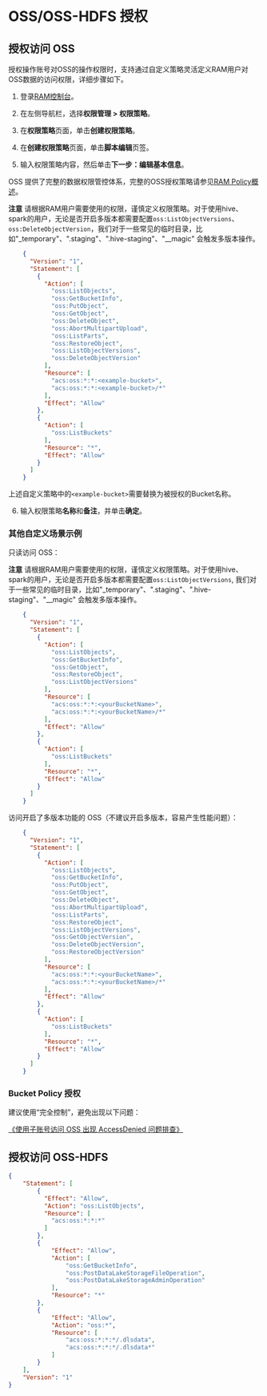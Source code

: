# OSS/OSS-HDFS 授权

## 授权访问 OSS 

授权操作账号对OSS的操作权限时，支持通过自定义策略灵活定义RAM用户对OSS数据的访问权限，详细步骤如下。

1.  登录[RAM控制台](https://ram.console.aliyun.com/)。
    
2.  在左侧导航栏，选择**权限管理 > 权限策略**。
    
3.  在**权限策略**页面，单击**创建权限策略**。
    
4.  在**创建权限策略**页面，单击**脚本编辑**页签。
    
5.  输入权限策略内容，然后单击**下一步：编辑基本信息**。
    

OSS 提供了完整的数据权限管控体系，完整的OSS授权策略请参见[RAM Policy概述](https://help.aliyun.com/document_detail/100680.htm#concept-y5r-5rm-2gb)。

**注意** 请根据RAM用户需要使用的权限，谨慎定义权限策略。对于使用hive、spark的用户，无论是否开启多版本都需要配置`oss:ListObjectVersions`、`oss:DeleteObjectVersion`，我们对于一些常见的临时目录，比如"_temporary"、".staging"、".hive-staging"、"__magic" 会触发多版本操作。
```json
    {
      "Version": "1",
      "Statement": [
        {
          "Action": [
            "oss:ListObjects",
            "oss:GetBucketInfo",
            "oss:PutObject",
            "oss:GetObject",
            "oss:DeleteObject",
            "oss:AbortMultipartUpload",
            "oss:ListParts",
            "oss:RestoreObject",
            "oss:ListObjectVersions",
            "oss:DeleteObjectVersion"
          ],
          "Resource": [
            "acs:oss:*:*:<example-bucket>",
            "acs:oss:*:*:<example-bucket>/*"
          ],
          "Effect": "Allow"
        },
        {
          "Action": [
            "oss:ListBuckets"
          ],
          "Resource": "*",
          "Effect": "Allow"
        }
      ]
    }
```

上述自定义策略中的`<example-bucket>`需要替换为被授权的Bucket名称。

6.  输入权限策略**名称**和**备注**，并单击**确定**。
    

### 其他自定义场景示例

只读访问 OSS：

**注意** 请根据RAM用户需要使用的权限，谨慎定义权限策略。对于使用hive、spark的用户，无论是否开启多版本都需要配置`oss:ListObjectVersions`, 我们对于一些常见的临时目录，比如"_temporary"、".staging"、".hive-staging"、"__magic" 会触发多版本操作。
```json
    {
      "Version": "1",
      "Statement": [
        {
          "Action": [
            "oss:ListObjects",
            "oss:GetBucketInfo",
            "oss:GetObject",
            "oss:RestoreObject",
            "oss:ListObjectVersions"
          ],
          "Resource": [
            "acs:oss:*:*:<yourBucketName>",
            "acs:oss:*:*:<yourBucketName>/*"
          ],
          "Effect": "Allow"
        },
        {
          "Action": [
            "oss:ListBuckets"
          ],
          "Resource": "*",
          "Effect": "Allow"
        }
      ]
    }
```
访问开启了多版本功能的 OSS（不建议开启多版本，容易产生性能问题）：
```json
    {
      "Version": "1",
      "Statement": [
        {
          "Action": [
            "oss:ListObjects",
            "oss:GetBucketInfo",
            "oss:PutObject",
            "oss:GetObject",
            "oss:DeleteObject",
            "oss:AbortMultipartUpload",
            "oss:ListParts",
            "oss:RestoreObject",
            "oss:ListObjectVersions",
            "oss:GetObjectVersion",
            "oss:DeleteObjectVersion",
            "oss:RestoreObjectVersion"
          ],
          "Resource": [
            "acs:oss:*:*:<yourBucketName>",
            "acs:oss:*:*:<yourBucketName>/*"
          ],
          "Effect": "Allow"
        },
        {
          "Action": [
            "oss:ListBuckets"
          ],
          "Resource": "*",
          "Effect": "Allow"
        }
      ]
    }
```
### Bucket Policy 授权

建议使用“完全控制”，避免出现以下问题：

[《使用子账号访问 OSS 出现 AccessDenied 问题排查》](./issues/oss_access_denied.md)

## 授权访问 OSS-HDFS

```json
{
    "Statement": [
        {
          "Effect": "Allow",
          "Action": "oss:ListObjects",
          "Resource": [
            "acs:oss:*:*:*"
          ]
        },
        {
            "Effect": "Allow",
            "Action": [
                "oss:GetBucketInfo",                
                "oss:PostDataLakeStorageFileOperation",
                "oss:PostDataLakeStorageAdminOperation"
            ],
            "Resource": "*"
        },
        {
            "Effect": "Allow",
            "Action": "oss:*",
            "Resource": [
                "acs:oss:*:*:*/.dlsdata",
                "acs:oss:*:*:*/.dlsdata*"
            ]
        }
    ],
    "Version": "1"
}
```
